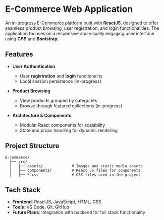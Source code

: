 # E-Commerce Web Application

An in-progress E-Commerce platform built with **ReactJS**, designed to offer seamless product browsing, user registration, and login functionalities. The application focuses on a responsive and visually engaging user interface using **CSS** and **Bootstrap**.

## Features

- **User Authentication**  
  - User **registration** and **login** functionality  
  - Local session persistence (in-progress)

- **Product Browsing**  
  - View products grouped by categories  
  - Browse through featured collections (in-progress)

- **Architecture & Components**  
  - Modular React components for scalability  
  - State and props handling for dynamic rendering

## Project Structure

```
E-commerce/
  ├── src/
  │   ├── assets/             # Images and static media assets
  │   ├── components/         # React JS files for components
  │   ├── *.css               # CSS files used in the project
```

## Tech Stack

- **Frontend**: ReactJS, JavaScript, HTML, CSS
- **Tools**: VS Code, Git, GitHub  
- **Future Plans**: Integration with backend for full stack functionality
